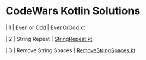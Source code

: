 # CodeWars Kotlin Solutions

|  1  | Even or Odd | [EvenOrOdd.kt](https://github.com/kursatkumsuz/CodeWarsKotlinKataSolutions/blob/master/src/main/kotlin/EvenOrOdd.kt)  

|  2  | String Repeat  | [StringRepeat.kt](https://github.com/kursatkumsuz/CodeWarsKotlinKataSolutions/blob/master/src/main/kotlin/StringRepeat.kt)    

|  3  | Remove String Spaces | [RemoveStringSpaces.kt](https://github.com/kursatkumsuz/CodeWarsKotlinKataSolutions/blob/master/src/main/kotlin/RemoveStringSpaces.kt)  

   




